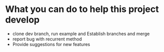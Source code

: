 # What you can do to help this project develop

- clone dev branch, run example and Establish branches and merge
- report bug with recurrent method
- Provide suggestions for new features
